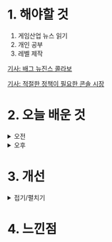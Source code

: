 
# 1. 해야할 것

1. 게임산업 뉴스 읽기 
2. 개인 공부  
3. 레벨 제작

[기사: 배그 뉴진스 콜라보](https://www.gameple.co.kr/news/articleView.html?idxno=209853)

[기사: 적절한 정책이 필요한 콘솔 시장](https://www.gameple.co.kr/news/articleView.html?idxno=209847)

# 2. 오늘 배운 것

<details>
<summary>오전</summary>

## 오늘의 뉴스
### 배그 뉴진스 콜라보
![image](https://github.com/JM94Ent/TIL-WIL/assets/143363550/62c599e4-34bc-4eb2-8e73-98eeb42b6e27)
```
확실한 인기 IP가 있으면 이용하는게 좋다.
뉴진스라는 스타 아이돌을 이용해서 적절하게 팬들을 게임으로 유도한 게 마음에 든다.
뉴진스 팬이 아니더라도 노래나 이름정도는 알고 있고 해당 춤을 출 수 있는 배그는 IP를 이용해서 효과적인 콜라보를 진행했다.
이쁘고 매력적이면 수요가 생긴다.
```

### 적절한 정책이 있어야 콘솔 시장 열릴것
![image](https://github.com/JM94Ent/TIL-WIL/assets/143363550/1863850e-692d-413f-b542-78679cd5e075)
```
게임에 대한 부정적 인식을 만든 건 정부 정책이 그렇게 유도한 것이라고 생각하는 나로서는
실질적인 지원정책이 필요하다고 목소리가 나오는 현 상황까지 온 것이 좋다고 생각한다.
```
</details>


<details>
<summary>오후</summary>


</details>




# 3. 개선


<details>
<summary>접기/펼치기</summary>


</details>



# 4. 느낀점


